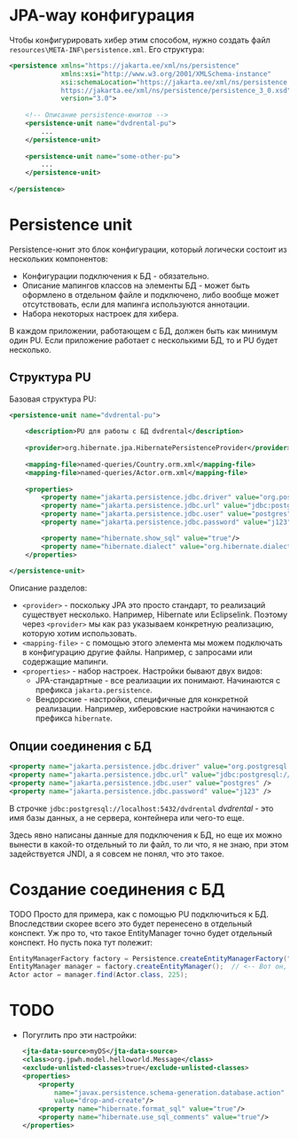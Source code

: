 # JPA-way конфигурация

Чтобы конфигурировать хибер этим способом, нужно создать файл `resources\META-INF\persistence.xml`. Его структура:

```xml
<persistence xmlns="https://jakarta.ee/xml/ns/persistence"
             xmlns:xsi="http://www.w3.org/2001/XMLSchema-instance"
             xsi:schemaLocation="https://jakarta.ee/xml/ns/persistence
             https://jakarta.ee/xml/ns/persistence/persistence_3_0.xsd"
             version="3.0">
    
    <!-- Описание persistence-юнитов -->
    <persistence-unit name="dvdrental-pu">
        ...
    </persistence-unit>
    
    <persistence-unit name="some-other-pu">
        ...
    </persistence-unit>
    
</persistence>
```

# Persistence unit

Persistence-юнит это блок конфигурации, который логически состоит из нескольких компонентов:

* Конфигурации подключения к БД - обязательно.
* Описание мапингов классов на элементы БД - может быть оформлено в отдельном файле и подключено, либо вообще может отсутствовать, если для мапинга используются аннотации.
* Набора некоторых настроек для хибера.

В каждом приложении, работающем с БД, должен быть как минимум один PU. Если приложение работает с несколькими БД, то и PU будет несколько.

## Структура PU

Базовая структура PU:

```xml
<persistence-unit name="dvdrental-pu">
    
    <description>PU для работы с БД dvdrental</description>
    
    <provider>org.hibernate.jpa.HibernatePersistenceProvider</provider>
    
    <mapping-file>named-queries/Country.orm.xml</mapping-file>
    <mapping-file>named-queries/Actor.orm.xml</mapping-file>
    
    <properties>
        <property name="jakarta.persistence.jdbc.driver" value="org.postgresql.Driver" />
        <property name="jakarta.persistence.jdbc.url" value="jdbc:postgresql://localhost:5432/dvdrental" />
        <property name="jakarta.persistence.jdbc.user" value="postgres" />
        <property name="jakarta.persistence.jdbc.password" value="j123" />

        <property name="hibernate.show_sql" value="true"/>
        <property name="hibernate.dialect" value="org.hibernate.dialect.PostgreSQLDialect"/>
    </properties>
    
</persistence-unit>
```

Описание разделов:

* `<provider>` - поскольку JPA это просто стандарт, то реализаций существует несколько. Например, Hibernate или Eclipselink. Поэтому через `<provider>` мы как раз указываем конкретную реализацию, которую хотим использовать.
* `<mapping-file>` - с помощью этого элемента мы можем подключать в конфигурацию другие файлы. Например, с запросами или содержащие мапинги.
* `<properties>` - набор настроек. Настройки бывают двух видов:
  * JPA-стандартные - все реализации их понимают. Начинаются с префикса `jakarta.persistence`. 
  * Вендорские - настройки, специфичные для конкретной реализации. Например, хиберовские настройки начинаются с префикса `hibernate`.

## Опции соединения с БД

```xml
<property name="jakarta.persistence.jdbc.driver" value="org.postgresql.Driver" />
<property name="jakarta.persistence.jdbc.url" value="jdbc:postgresql://localhost:5432/dvdrental" />
<property name="jakarta.persistence.jdbc.user" value="postgres" />
<property name="jakarta.persistence.jdbc.password" value="j123" />
```

В строчке `jdbc:postgresql://localhost:5432/dvdrental` *dvdrental* - это имя базы данных, а не сервера, контейнера или чего-то еще.

Здесь явно написаны данные для подключения к БД, но еще их можно вынести в какой-то отдельный то ли файл, то ли что, я не знаю, при этом задействуется JNDI, а я совсем не понял, что это такое.

# Создание соединения с БД

TODO Просто для примера, как с помощью PU подключиться к БД. Впоследствии скорее всего это будет перенесено в отдельный конспект. Уж про то, что такое EntityManager точно будет отдельный конспект. Но пусть пока тут полежит:

```java
EntityManagerFactory factory = Persistence.createEntityManagerFactory("dvdrental-pu");
EntityManager manager = factory.createEntityManager();  // <-- Вот он, наш контекст БД
Actor actor = manager.find(Actor.class, 225);
```







# TODO

* Погуглить про эти настройки:

  ```xml
  <jta-data-source>myDS</jta-data-source>
  <class>org.jpwh.model.helloworld.Message</class>
  <exclude-unlisted-classes>true</exclude-unlisted-classes>
  <properties>
      <property
          name="javax.persistence.schema-generation.database.action"
          value="drop-and-create"/>
      <property name="hibernate.format_sql" value="true"/>
      <property name="hibernate.use_sql_comments" value="true"/>
  </properties>
  ```

  